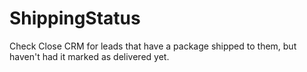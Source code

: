 # ShippingStatus
Check Close CRM for leads that have a package shipped to them, but haven't had it marked as delivered yet.

